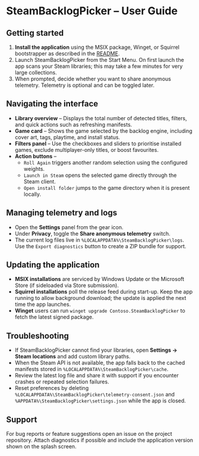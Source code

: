 # SteamBacklogPicker – User Guide

## Getting started

1. **Install the application** using the MSIX package, Winget, or Squirrel bootstrapper as described in the [README](../README.md).
2. Launch SteamBacklogPicker from the Start Menu. On first launch the app scans your Steam libraries; this may take a few minutes for very large collections.
3. When prompted, decide whether you want to share anonymous telemetry. Telemetry is optional and can be toggled later.

## Navigating the interface

- **Library overview** – Displays the total number of detected titles, filters, and quick actions such as refreshing manifests.
- **Game card** – Shows the game selected by the backlog engine, including cover art, tags, playtime, and install status.
- **Filters panel** – Use the checkboxes and sliders to prioritise installed games, exclude multiplayer-only titles, or boost favourites.
- **Action buttons** –
  - `Roll Again` triggers another random selection using the configured weights.
  - `Launch in Steam` opens the selected game directly through the Steam client.
  - `Open install folder` jumps to the game directory when it is present locally.

## Managing telemetry and logs

- Open the **Settings** panel from the gear icon.
- Under **Privacy**, toggle the **Share anonymous telemetry** switch.
- The current log files live in `%LOCALAPPDATA%\SteamBacklogPicker\logs`. Use the `Export diagnostics` button to create a ZIP bundle for support.

## Updating the application

- **MSIX installations** are serviced by Windows Update or the Microsoft Store (if sideloaded via Store submission).
- **Squirrel installations** poll the release feed during start-up. Keep the app running to allow background download; the update is applied the next time the app launches.
- **Winget** users can run `winget upgrade Contoso.SteamBacklogPicker` to fetch the latest signed package.

## Troubleshooting

- If SteamBacklogPicker cannot find your libraries, open **Settings → Steam locations** and add custom library paths.
- When the Steam API is not available, the app falls back to the cached manifests stored in `%LOCALAPPDATA%\SteamBacklogPicker\cache`.
- Review the latest log file and share it with support if you encounter crashes or repeated selection failures.
- Reset preferences by deleting `%LOCALAPPDATA%\SteamBacklogPicker\telemetry-consent.json` and `%APPDATA%\SteamBacklogPicker\settings.json` while the app is closed.

## Support

For bug reports or feature suggestions open an issue on the project repository. Attach diagnostics if possible and include the application version shown on the splash screen.

